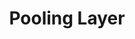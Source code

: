 ---
layout: single
title: Pooling Layer 
toc_label: Pooling Layer
categories: 'Deep_Learning'
tags: [Deep Learning]
author_profile: false
search: true
use_tex: true
---